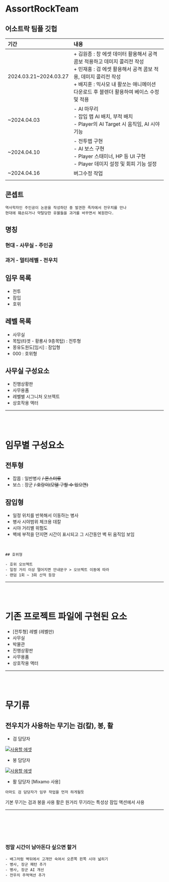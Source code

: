 # AssortRockTeam
어소트락 팀플 깃헙
---

|기간|내용|
|:--|:--|
|2024.03.21~2024.03.27|+ 김원종 : 창 에셋 데이터 활용해서 공격 콤보 적용하고 데미지 콜리전 작성 <br> + 민재홍 : 검 에셋 활용해서 공격 콤보 적용, 데미지 콜리전 작성 <br> + 배지훈 : 믹사모 내 활쏘는 애니메이션 다운로드 후 블렌더 활용하여 베이스 수정 및 적용|
|~2024.04.03|- AI 마무리 <br>- 잡입 맵 AI 배치, 부적 배치 <br>- Player의 AI Target 시 움직임, AI 시야 기능|
|~2024.04.10|- 전투맵 구현<br>- AI 보스 구현 <br>- Player 스태미너, HP 등 UI 구현 <br>- Player 데미지 설정 및 회피 기능 설정|
|~2024.04.16|버그수정 작업|
|||

## 콘셉트
```
역사학자인 주인공이 논문을 작성하던 중 발견한 족자에서 전우치를 만나 
현대에 훼손되거나 약탈당한 유물들을 과거를 바꾸면서 복원한다.
```

## 명칭
### 현대 - 사무실 - 주인공
### 과거 - 멀티레벨 - 전우치

## 임무 목록
- 전투 
- 잠입 
- 호위

## 레벨 목록
- 사무실
- 목탑(타겟 - 황룡사 9층목탑) : 전투형
- 몽유도원도[임시] : 잠입형
- 000 : 호위형

## 사무실 구성요소
- 진행상황판
- 사무용품
- 레벨별 시그니처 오브젝트
- 상호작용 액터

---
<br><br>

# 임무별 구성요소

## 전투형
- 잡몹 : 일반병사 ~~/ 몬스터류~~
- 보스 : 장군 ~~/ 호랑이(모델 구할 수 있으면)~~

## 잠입형
- 일정 위치를 반복해서 이동하는 병사
- 병사 시야범위 체크용 데칼
- 시야 거리별 위험도
- 벽에 부적을 던지면 시간이 표시되고 그 시간동안 벽 뒤 움직임 보임

<br>

```
## 호위형

- 호위 오브젝트
- 일정 거리 이상 떨어지면 안내문구 > 오브젝트 이동에 따라
- 랜덤 1회 ~ 3회 산적 등장
```

---
<br><br>

# 기존 프로젝트 파일에 구현된 요소
- [전투형] 레벨 (레벨만)
- 사무실
- 박물관
- 진행상황판
- 사무용품
- 상호작용 액터

---
<br><br>

# 무기류
## 전우치가 사용하는 무기는 검(칼), 봉, 활
- 검 담당자 

[![사용할 에셋](https://cdn1.epicgames.com/ue/product/Thumbnail/SwordBasicAnimation_thumb-284x284-7974ad6a6889f2926ebf42931b32735c.png?resize=1&w=300)](https://youtu.be/OE8u0wtV1Ag)

- 봉 담당자

[![사용할 에셋](https://cdn1.epicgames.com/ue/product/Thumbnail/SpearGlaiveAnimation_thumb-284x284-a51e829dae26d7ee09d483cf60223433.png?resize=1&w=300)](https://youtu.be/9kiyHn2liUI)

- 활 담당자 [Mixamo 사용]

`아마도 검 담당자가 임무 작업을 먼저 하게될듯`

기본 무기는 검과 봉을 사용
활은 원거리 무기라는 특성상 잠입 액션에서 사용


---
<br><br><br><br>

### 정말 시간이 남아돈다 싶으면 할거
```
- 배그처럼 벽뒤에서 고개만 숙여서 오른쪽 왼쪽 시야 넓히기
- 병사, 장군 패턴 추가
- 병사, 장군 AI 개선
- 전우치 주먹액션 추가
```